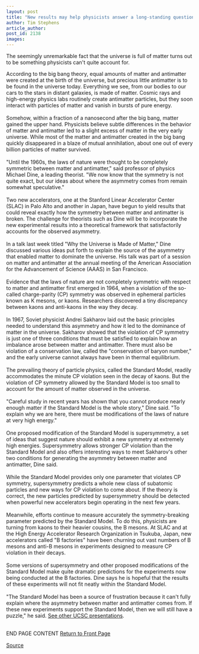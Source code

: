 ```yaml
---
layout: post
title: "New results may help physicists answer a long-standing question about matter"
author: Tim Stephens
article_author: 
post_id: 2138
images:
---
```


<p>
  The seemingly unremarkable fact that the universe is full of matter turns out to be something physicists can't quite account for.
</p>
<p>
  According to the big bang theory, equal amounts of matter and antimatter were created at the birth of the universe, but precious little antimatter is to be found in the universe today. Everything we see, from our bodies to our cars to the stars in distant galaxies, is made of matter. Cosmic rays and high-energy physics labs routinely create antimatter particles, but they soon interact with particles of matter and vanish in bursts of pure energy.<br>
  <br>
  Somehow, within a fraction of a nanosecond after the big bang, matter gained the upper hand. Physicists believe subtle differences in the behavior of matter and antimatter led to a slight excess of matter in the very early universe. While most of the matter and antimatter created in the big bang quickly disappeared in a blaze of mutual annihilation, about one out of every billion particles of matter survived.<br>
  <br>
  "Until the 1960s, the laws of nature were thought to be completely symmetric between matter and antimatter," said professor of physics Michael Dine, a leading theorist. "We now know that the symmetry is not quite exact, but our ideas about where the asymmetry comes from remain somewhat speculative."<br>
  <br>
  Two new accelerators, one at the Stanford Linear Accelerator Center (SLAC) in Palo Alto and another in Japan, have begun to yield results that could reveal exactly how the symmetry between matter and antimatter is broken. The challenge for theorists such as Dine will be to incorporate the new experimental results into a theoretical framework that satisfactorily accounts for the observed asymmetry.<br>
  <br>
  In a talk last week titled "Why the Universe is Made of Matter," Dine discussed various ideas put forth to explain the source of the asymmetry that enabled matter to dominate the universe. His talk was part of a session on matter and antimatter at the annual meeting of the American Association for the Advancement of Science (AAAS) in San Francisco.<br>
  <br>
  Evidence that the laws of nature are not completely symmetric with respect to matter and antimatter first emerged in 1964, when a violation of the so-called charge-parity (CP) symmetry was observed in ephemeral particles known as K mesons, or kaons. Researchers discovered a tiny discrepancy between kaons and anti-kaons in the way they decay.<br>
  <br>
  In 1967, Soviet physicist Andrei Sakharov laid out the basic principles needed to understand this asymmetry and how it led to the dominance of matter in the universe. Sakharov showed that the violation of CP symmetry is just one of three conditions that must be satisfied to explain how an imbalance arose between matter and antimatter. There must also be violation of a conservation law, called the "conservation of baryon number," and the early universe cannot always have been in thermal equilibrium.<br>
  <br>
  The prevailing theory of particle physics, called the Standard Model, readily accommodates the minute CP violation seen in the decay of kaons. But the violation of CP symmetry allowed by the Standard Model is too small to account for the amount of matter observed in the universe.<br>
  <br>
  "Careful study in recent years has shown that you cannot produce nearly enough matter if the Standard Model is the whole story," Dine said. "To explain why we are here, there must be modifications of the laws of nature at very high energy."<br>
  <br>
  One proposed modification of the Standard Model is supersymmetry, a set of ideas that suggest nature should exhibit a new symmetry at extremely high energies. Supersymmetry allows stronger CP violation than the Standard Model and also offers interesting ways to meet Sakharov's other two conditions for generating the asymmetry between matter and antimatter, Dine said.<br>
  <br>
  While the Standard Model provides only one parameter that violates CP symmetry, supersymmetry predicts a whole new class of subatomic particles and new ways for CP violation to come about. If the theory is correct, the new particles predicted by supersymmetry should be detected when powerful new accelerators begin operating in the next few years.<br>
  <br>
  Meanwhile, efforts continue to measure accurately the symmetry-breaking parameter predicted by the Standard Model. To do this, physicists are turning from kaons to their heavier cousins, the B mesons. At SLAC and at the High Energy Accelerator Research Organization in Tsukuba, Japan, new accelerators called "B factories" have been churning out vast numbers of B mesons and anti-B mesons in experiments designed to measure CP violation in their decays.<br>
  <br>
  Some versions of supersymmetry and other proposed modifications of the Standard Model make quite dramatic predictions for the experiments now being conducted at the B factories. Dine says he is hopeful that the results of these experiments will not fit neatly within the Standard Model.<br>
  <br>
  "The Standard Model has been a source of frustration because it can't fully explain where the asymmetry between matter and antimatter comes from. If these new experiments support the Standard Model, then we will still have a puzzle," he said. <a href="http://www.ucsc.edu/currents/00-01/02-19/research.html">See other UCSC presentations</a>.
</p>
<p>
  <br>
  END PAGE CONTENT <a href="../../index.html">Return to Front Page</a> <img align="bottom" alt=" " border="0" height="1" src="../../images/trans.gif" width="385">
</p>
<p><a href="http://www1.ucsc.edu/currents/00-01/02-19/matter.html" title="Permalink to matter">Source</a></p>
